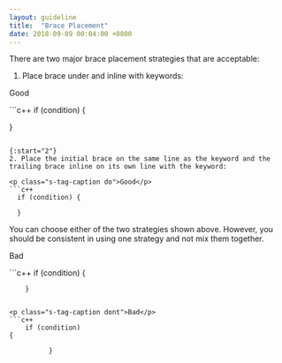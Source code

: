 ```yaml
---
layout: guideline
title:  "Brace Placement"
date: 2018-09-09 00:04:00 +0800
---
```


There are two major brace placement strategies that are acceptable:

1. Place brace under and inline with keywords:

<p class="s-tag-caption do">Good</p>
```c++
  if (condition)
  {

  }
```

{:start="2"}
2. Place the initial brace on the same line as the keyword and the trailing brace inline on its own line with the keyword:

<p class="s-tag-caption do">Good</p>
```c++
  if (condition) {

  }
```

You can choose either of the two strategies shown above. However, you should be consistent in using one strategy and not mix them together.

<p class="s-tag-caption dont">Bad</p>
```c++
    if (condition)
        {

        }
```

<p class="s-tag-caption dont">Bad</p>
```c++
    if (condition)
{

          }
```
